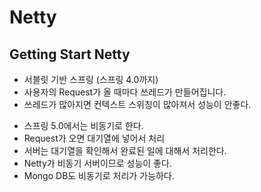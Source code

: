 # Netty

## Getting Start Netty

- 서블릿 기반 스프링 (스프링 4.0까지)
- 사용자의 Request가 올 때마다 쓰레드가 만들어집니다.
- 쓰레드가 많아지면 컨텍스트 스위칭이 많아져서 성능이 안좋다.

* 스프링 5.0에서는 비동기로 한다.
* Request가 오면 대기열에 넣어서 처리
* 서버는 대기열을 확인해서 완료된 일에 대해서 처리한다.
* Netty가 비동기 서버이므로 성능이 좋다.
* Mongo DB도 비동기로 처리가 가능하다.